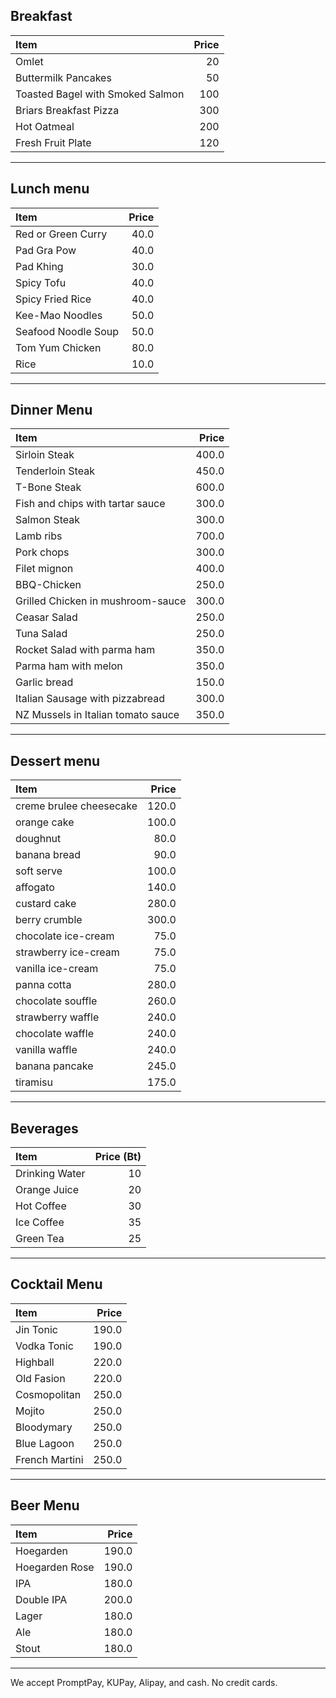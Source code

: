 

## Breakfast

| Item                                   | Price |
|:---------------------------------------|------:|
| Omlet |  20  |
| Buttermilk Pancakes | 50 |
| Toasted Bagel with Smoked Salmon | 100 |
| Briars Breakfast Pizza |  300  |
| Hot Oatmeal |  200 |
| Fresh Fruit Plate |  120  |s
---
## Lunch menu
| Item                                   | Price |
|:---------------------------------------|------:|
| Red or Green Curry                            | 40.0 |
| Pad Gra Pow                            |  40.0  |
| Pad Khing                            |  30.0  |
| Spicy Tofu                            |  40.0  |
| Spicy Fried Rice                           |  40.0  |
| Kee-Mao Noodles                            |  50.0  |
| Seafood Noodle Soup                            |  50.0  |
| Tom Yum Chicken                           |80.0|
|Rice                                       | 10.0|
---
## Dinner Menu

| Item                               | Price |
| :--------------------------------- | ----: |
| Sirloin Steak                      | 400.0 |
| Tenderloin Steak                   | 450.0 |
| T-Bone Steak                       | 600.0 |
| Fish and chips with tartar sauce   | 300.0 |
| Salmon Steak                       | 300.0 |
| Lamb ribs                          | 700.0 |
| Pork chops                         | 300.0 |
| Filet mignon                       | 400.0 |
| BBQ-Chicken                        | 250.0 |
| Grilled Chicken in mushroom-sauce  | 300.0 |
| Ceasar Salad                       | 250.0 |
| Tuna Salad                         | 250.0 |
| Rocket Salad with parma ham        | 350.0 |
| Parma ham with melon               | 350.0 |
| Garlic bread                       | 150.0 |
| Italian Sausage with pizzabread    | 300.0 |
| NZ Mussels in Italian tomato sauce | 350.0 |
---

## Dessert menu
| Item                                   | Price |
|:---------------------------------------|------:|
| creme brulee cheesecake                | 120.0 |
| orange cake                            | 100.0 |
| doughnut                               |  80.0 |
| banana bread                           |  90.0 |
| soft serve                             | 100.0 |
| affogato                               | 140.0 |
| custard cake                           | 280.0 |
| berry crumble                          | 300.0 |
| chocolate ice-cream                    | 75.0  |
| strawberry ice-cream                   | 75.0  |
| vanilla ice-cream                      | 75.0  |
| panna cotta                            | 280.0 |
| chocolate souffle                      | 260.0 |
| strawberry waffle                      | 240.0 |
| chocolate waffle                       | 240.0 |
| vanilla waffle                         | 240.0 |
| banana pancake                         | 245.0 |
| tiramisu                               | 175.0 |
---

## Beverages
| Item                | Price (Bt) |
|:---------------------------|-----:|
| Drinking Water             |  10  |
| Orange Juice               |  20  |
| Hot Coffee                 |  30  |
| Ice Coffee                 |  35  |
| Green Tea                  |  25  |
---

## Cocktail Menu

| Item                                   | Price |
|:---------------------------------------|------:|
| Jin Tonic                              | 190.0 |
| Vodka Tonic                            | 190.0 |
| Highball                               | 220.0 |
| Old Fasion                             | 220.0 |
| Cosmopolitan                           | 250.0 |
| Mojito                                 | 250.0 |
| Bloodymary                             | 250.0 |
| Blue Lagoon                            | 250.0 |
| French Martini                         | 250.0 |
---
## Beer Menu
| Item                                   | Price |
|:---------------------------------------|------:|
| Hoegarden                              | 190.0 |
| Hoegarden Rose                         | 190.0 |
| IPA                                    | 180.0 |
| Double IPA                             | 200.0 |
| Lager                                  | 180.0 |
| Ale                                    | 180.0 |
| Stout                                  | 180.0 |
---

We accept PromptPay, KUPay, Alipay, and cash. No credit cards.

